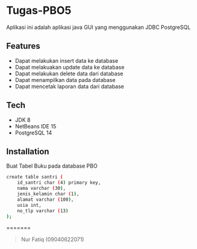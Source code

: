 # Tugas-PBO5
Aplikasi ini adalah aplikasi java GUI yang menggunakan JDBC PostgreSQL

## Features
- Dapat melakukan insert data ke database
- Dapat melakuakan update data ke database
- Dapat melakukan delete data dari database
- Dapat menampilkan data pada database
- Dapat mencetak laporan data dari database

## Tech
- JDK 8
- NetBeans IDE 15
- PostgreSQL 14

## Installation
Buat Tabel Buku pada database PBO

```sh
create table santri (
	id_santri char (4) primary key, 
	nama varchar (30), 
	jenis_kelamin char (1),
	alamat varchar (100),
	usia int,
	no_tlp varchar (13)
);
```
=======
> Nur Fatiq (09040622071)
